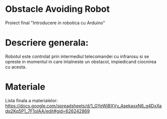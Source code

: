 # Obstacle Avoiding Robot
Proiect final "Introducere in robotica cu Arduino"

# Descriere generala:

Robotul este controlat prin intermediul telecomandei cu infrarosu si se opreste in momentul in care intalneste un obstacol, impiedicand ciocnirea cu acesta.

# Materiale

Lista finala a materialelor:
https://docs.google.com/spreadsheets/d/1_GYeWjBXVv_4aekasxN6_g4DxXadq2Kq5P1_7F1olAA/edit#gid=626242869

